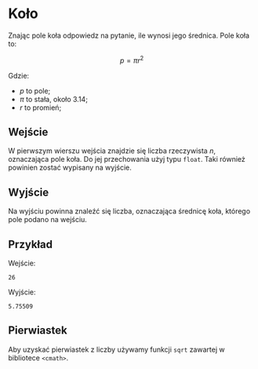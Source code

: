 # Koło

Znając pole koła odpowiedz na pytanie, ile wynosi jego średnica. Pole koła to:

$$
p = \pi r^2
$$

Gdzie:

- $p$ to pole;
- $\pi$ to stała, około $3.14$;
- $r$ to promień;

## Wejście

W pierwszym wierszu wejścia znajdzie się liczba rzeczywista $n$, oznaczająca pole koła. Do jej przechowania użyj typu `float`. Taki również powinien zostać wypisany na wyjście.

## Wyjście

Na wyjściu powinna znaleźć się liczba, oznaczająca średnicę koła, którego pole podano na wejściu.

## Przykład

Wejście:

```
26
```

Wyjście:

```
5.75509
```

## Pierwiastek

Aby uzyskać pierwiastek z liczby używamy funkcji `sqrt` zawartej w bibliotece `<cmath>`.
